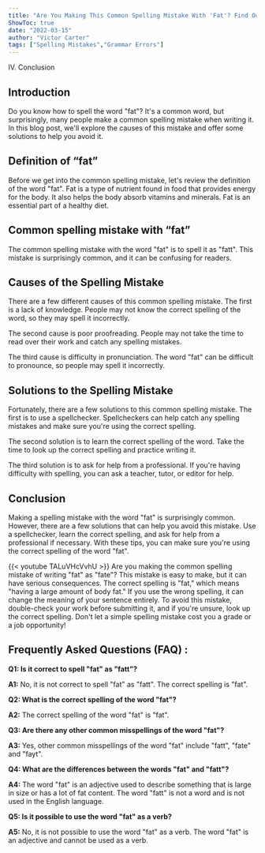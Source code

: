 ```yaml
---
title: "Are You Making This Common Spelling Mistake With 'Fat'? Find Out Now!"
ShowToc: true 
date: "2022-03-15"
author: "Victor Carter" 
tags: ["Spelling Mistakes","Grammar Errors"]
---
```

IV. Conclusion

## Introduction

Do you know how to spell the word "fat"? It's a common word, but surprisingly, many people make a common spelling mistake when writing it. In this blog post, we'll explore the causes of this mistake and offer some solutions to help you avoid it.

## Definition of “fat”

Before we get into the common spelling mistake, let's review the definition of the word "fat". Fat is a type of nutrient found in food that provides energy for the body. It also helps the body absorb vitamins and minerals. Fat is an essential part of a healthy diet.

## Common spelling mistake with “fat”

The common spelling mistake with the word "fat" is to spell it as "fatt". This mistake is surprisingly common, and it can be confusing for readers.

## Causes of the Spelling Mistake

There are a few different causes of this common spelling mistake. The first is a lack of knowledge. People may not know the correct spelling of the word, so they may spell it incorrectly.

The second cause is poor proofreading. People may not take the time to read over their work and catch any spelling mistakes.

The third cause is difficulty in pronunciation. The word "fat" can be difficult to pronounce, so people may spell it incorrectly.

## Solutions to the Spelling Mistake

Fortunately, there are a few solutions to this common spelling mistake. The first is to use a spellchecker. Spellcheckers can help catch any spelling mistakes and make sure you're using the correct spelling.

The second solution is to learn the correct spelling of the word. Take the time to look up the correct spelling and practice writing it.

The third solution is to ask for help from a professional. If you're having difficulty with spelling, you can ask a teacher, tutor, or editor for help.

## Conclusion

Making a spelling mistake with the word "fat" is surprisingly common. However, there are a few solutions that can help you avoid this mistake. Use a spellchecker, learn the correct spelling, and ask for help from a professional if necessary. With these tips, you can make sure you're using the correct spelling of the word "fat".

{{< youtube TALuVHcVvhU >}} 
Are you making the common spelling mistake of writing "fat" as "fate"? This mistake is easy to make, but it can have serious consequences. The correct spelling is "fat," which means "having a large amount of body fat." If you use the wrong spelling, it can change the meaning of your sentence entirely. To avoid this mistake, double-check your work before submitting it, and if you're unsure, look up the correct spelling. Don't let a simple spelling mistake cost you a grade or a job opportunity!

## Frequently Asked Questions (FAQ) :
**Q1: Is it correct to spell "fat" as "fatt"?**

**A1:** No, it is not correct to spell "fat" as "fatt". The correct spelling is "fat".

**Q2: What is the correct spelling of the word "fat"?**

**A2:** The correct spelling of the word "fat" is "fat".

**Q3: Are there any other common misspellings of the word "fat"?**

**A3:** Yes, other common misspellings of the word "fat" include "fatt", "fate" and "fayt".

**Q4: What are the differences between the words "fat" and "fatt"?**

**A4:** The word "fat" is an adjective used to describe something that is large in size or has a lot of fat content. The word "fatt" is not a word and is not used in the English language.

**Q5: Is it possible to use the word "fat" as a verb?**

**A5:** No, it is not possible to use the word "fat" as a verb. The word "fat" is an adjective and cannot be used as a verb.





